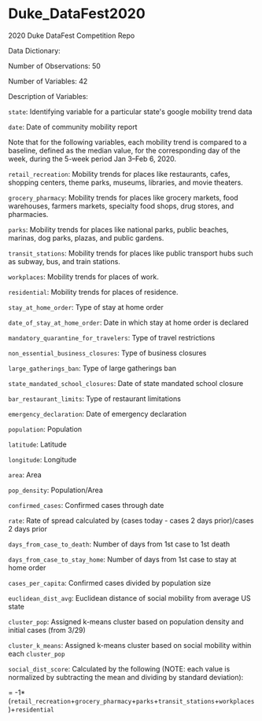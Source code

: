 # Duke_DataFest2020

2020 Duke DataFest Competition Repo

Data Dictionary:

Number of Observations: 50

Number of Variables: 42

Description of Variables:

`state`: Identifying variable for a particular state's google mobility trend data

`date`: Date of community mobility report

Note that for the following variables, each mobility trend is compared to a baseline, defined as the median value, for the corresponding day of the week, during the 5-week period Jan 3–Feb 6, 2020.

`retail_recreation`: Mobility trends for places like restaurants, cafes, shopping centers, theme parks, museums, libraries, and movie theaters.

`grocery_pharmacy`: Mobility trends for places like grocery markets, food warehouses, farmers markets, specialty food shops, drug stores, and pharmacies.

`parks`: Mobility trends for places like national parks, public beaches, marinas, dog parks, plazas, and public gardens.

`transit_stations`: Mobility trends for places like public transport hubs such as subway, bus, and train stations.

`workplaces`: Mobility trends for places of work.

`residential`: Mobility trends for places of residence.

`stay_at_home_order`: Type of stay at home order

`date_of_stay_at_home_order`: Date in which stay at home order is declared

`mandatory_quarantine_for_travelers`: Type of travel restrictions

`non_essential_business_closures`: Type of business closures

`large_gatherings_ban`: Type of large gatherings ban

`state_mandated_school_closures`: Date of state mandated school closure

`bar_restaurant_limits`: Type of restaurant limitations

`emergency_declaration`: Date of emergency declaration

`population`: Population

`latitude`: Latitude

`longitude`: Longitude

`area`: Area

`pop_density`: Population/Area

`confirmed_cases`: Confirmed cases through date

`rate`: Rate of spread calculated by (cases today - cases 2 days prior)/cases 2 days prior

`days_from_case_to_death`: Number of days from 1st case to 1st death

`days_from_case_to_stay_home`: Number of days from 1st case to stay at home order

`cases_per_capita`: Confirmed cases divided by population size

`euclidean_dist_avg`: Euclidean distance of social mobility from average US state

`cluster_pop`: Assigned k-means cluster based on population density and initial cases (from 3/29)

`cluster_k_means`: Assigned k-means cluster based on social mobility within each `cluster_pop`

`social_dist_score`: Calculated by the following (NOTE: each value is normalized by subtracting the mean and dividing by standard deviation):

= -1*(`retail_recreation`+`grocery_pharmacy`+`parks`+`transit_stations`+`workplaces`)+`residential`




